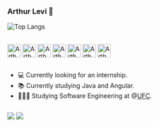 ### Arthur Levi 👋

![Top Langs](https://github-readme-stats.vercel.app/api/top-langs/?username=Arthurlevicoelho&layout=compact)
<div style = "display: inline_black"><br>
<img align="center" alt="Arthur-Java" height= "30" whidth="40" src="https://cdn.jsdelivr.net/gh/devicons/devicon/icons/java/java-original-wordmark.svg" />
<img align="center" alt="Arthur-Spring" height= "30" whidth="40" src="https://cdn.jsdelivr.net/gh/devicons/devicon/icons/spring/spring-original-wordmark.svg" />
<img align="center" alt="Arthur-Html" height= "30" whidth="40" src="https://cdn.jsdelivr.net/gh/devicons/devicon/icons/html5/html5-original-wordmark.svg" />
<img align="center" alt="Arthur-Css" height= "30" whidth="40" src="https://cdn.jsdelivr.net/gh/devicons/devicon/icons/css3/css3-original-wordmark.svg" />
<img align="center" alt="Arthur-Js" height= "30" whidth="40" src="https://cdn.jsdelivr.net/gh/devicons/devicon/icons/javascript/javascript-original.svg" />
<img align="center" alt="Arthur-Angular" height= "30" whidth="40" src="https://cdn.jsdelivr.net/gh/devicons/devicon/icons/angularjs/angularjs-original.svg" />
<img align="center" alt="Arthur-Docker" height= "30" whidth="40" src="https://cdn.jsdelivr.net/gh/devicons/devicon/icons/docker/docker-original-wordmark.svg" />
  
</div>

##

- 💻 Currently looking for an internship.
- 📚 Currently studying Java and Angular.
- 👨🏾‍🎓 Studying Software Engineering at @<a href="http://www.campusrussas.ufc.br/" target="_blank">UFC</a>.

##

<div>
  <a href="mailto:arthurlevicoelho@hotmail.com" target="_blank"><img src="https://img.shields.io/badge/Microsoft_Outlook-0078D4?style=for-the-badge&logo=microsoft-outlook&logoColor=white"></a>
  <a href="https://www.linkedin.com/in/arthur-levi-06505b214/" target="_blank"><img src="https://img.shields.io/badge/LinkedIn-0077B5?style=for-the-badge&logo=linkedin&logoColor=white"></a>
</div>
